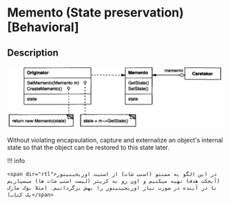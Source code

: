 # Memento (State preservation) [Behavioral]

## Description

![](memento/image1.jpg)

Without violating encapsulation, capture and externalize an object's internal state so that the object can be restored to this state later.

!!! info

    <span dir="rtl">در این الگو یه ممنتو (اسنپ شات) از استیت اوریجینیتور (آبجکت هدف) تهیه میکنیم و اون رو به کریتر (لیست اسنپ شات ها) میسپاریم تا در آینده در صورت نیاز اوریجینیتور را بهش برگردانیم. (مثلا بوک مارک یک کتاب)</span>
